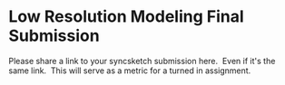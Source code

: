 # Low Resolution Modeling Final Submission

<p>Please share a link to your syncsketch submission here.&nbsp; Even if it's the same link.&nbsp; This will serve as a metric for a turned in assignment.</p>